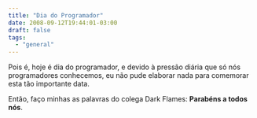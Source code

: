 ```yaml
---
title: "Dia do Programador"
date: 2008-09-12T19:44:01-03:00
draft: false
tags:
  - "general"
---
```


Pois é, hoje é dia do programador, e devido à pressão diária que só nós programadores conhecemos, eu não pude elaborar
nada para comemorar esta tão importante data. 

Então, faço minhas as palavras do colega Dark Flames: **Parabéns a todos nós**. 
